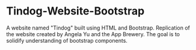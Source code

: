 # Tindog-Website-Bootstrap
A website named "Tindog" built using HTML and Bootstrap. Replication of the website created by Angela Yu and the App Brewery. The goal is to solidify understanding of bootstrap components.
